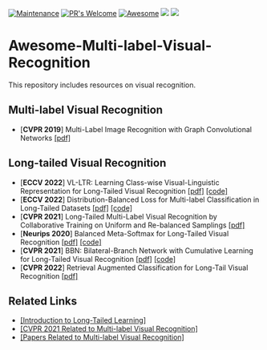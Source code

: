 [![Maintenance](https://img.shields.io/badge/Maintained%3F-yes-green.svg)](https://GitHub.com/Naereen/StrapDown.js/graphs/commit-activity)
[![PR's Welcome](https://img.shields.io/badge/PRs-welcome-brightgreen.svg?style=flat)](http://makeapullrequest.com) 
[![Awesome](https://cdn.rawgit.com/sindresorhus/awesome/d7305f38d29fed78fa85652e3a63e154dd8e8829/media/badge.svg)](https://github.com/sindresorhus/awesome)
![](https://img.shields.io/github/last-commit/Richard88888/awesome-multi-label-visual-recognition?color=green) 
![](https://img.shields.io/badge/PaperNumber-7-brightgreen)

# Awesome-Multi-label-Visual-Recognition
This repository includes resources on visual recognition.

## Multi-label Visual Recognition
- [**CVPR 2019**] Multi-Label Image Recognition with Graph Convolutional Networks [[pdf]](https://openaccess.thecvf.com/content_CVPR_2019/papers/Chen_Multi-Label_Image_Recognition_With_Graph_Convolutional_Networks_CVPR_2019_paper.pdf)

## Long-tailed Visual Recognition
- [**ECCV 2022**] VL-LTR: Learning Class-wise Visual-Linguistic Representation for Long-Tailed Visual Recognition [[pdf]](https://arxiv.org/pdf/2111.13579.pdf) [[code]](https://github.com/ChangyaoTian/VL-LTR)
- [**ECCV 2022**] Distribution-Balanced Loss for Multi-label Classification in Long-Tailed Datasets [[pdf]](https://arxiv.org/pdf/2007.09654.pdf) [[code]](https://github.com/wutong16/DistributionBalancedLoss)
- [**CVPR 2021**] Long-Tailed Multi-Label Visual Recognition by Collaborative Training on Uniform and Re-balanced Samplings [[pdf]](https://openaccess.thecvf.com/content/CVPR2021/papers/Guo_Long-Tailed_Multi-Label_Visual_Recognition_by_Collaborative_Training_on_Uniform_and_CVPR_2021_paper.pdf)
- [**Neurips 2020**] Balanced Meta-Softmax for Long-Tailed Visual Recognition [[pdf]](https://proceedings.neurips.cc/paper/2020/file/2ba61cc3a8f44143e1f2f13b2b729ab3-Paper.pdf) [[code]](https://github.com/jiawei-ren/BalancedMetaSoftmax)
- [**CVPR 2021**] BBN: Bilateral-Branch Network with Cumulative Learning for Long-Tailed Visual Recognition [[pdf]](https://openaccess.thecvf.com/content_CVPR_2020/papers/Zhou_BBN_Bilateral-Branch_Network_With_Cumulative_Learning_for_Long-Tailed_Visual_Recognition_CVPR_2020_paper.pdf) [[code]](https://github.com/Megvii-Nanjing/BBN)
- [**CVPR 2022**] Retrieval Augmented Classification for Long-Tail Visual Recognition [[pdf]](https://arxiv.org/pdf/2202.11233) 

## Related Links
- [[Introduction to Long-Tailed Learning]](https://zhuanlan.zhihu.com/p/501900018)
- [[CVPR 2021 Related to Multi-label Visual Recognition]](https://zhuanlan.zhihu.com/p/380733018)
- [[Papers Related to Multi-label Visual Recognition]](https://zhuanlan.zhihu.com/p/407052629)
